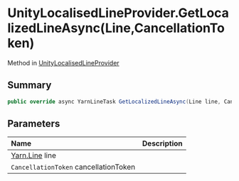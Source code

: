 # UnityLocalisedLineProvider.GetLocalizedLineAsync(Line,CancellationToken)

Method in [UnityLocalisedLineProvider](/docs/api/csharp/yarn.unity.unitylocalization.unitylocalisedlineprovider.md)

## Summary



```csharp
public override async YarnLineTask GetLocalizedLineAsync(Line line, CancellationToken cancellationToken)
```

## Parameters

|Name|Description|
|:---|:---|
|[Yarn.Line](/docs/api/csharp/yarn.line.md) line||
|`CancellationToken` cancellationToken||

